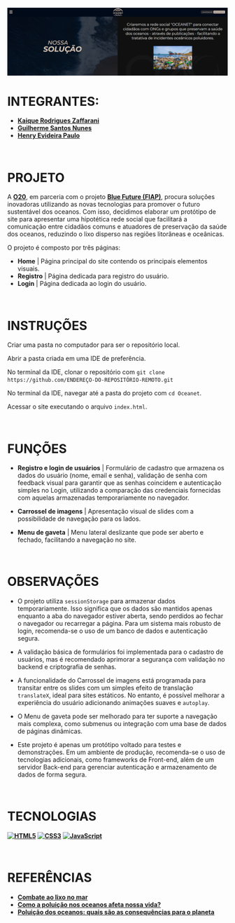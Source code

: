 ![banner](./assets/Banner.png)

# INTEGRANTES:
- **[Kaique Rodrigues Zaffarani](https://github.com/Z4ffarani)**
- **[Guilherme Santos Nunes](https://github.com/sannunez)**
- **[Henry Evideira Paulo](https://github.com/Hep4xl0)**

<br>

# PROJETO
A **[O20](https://www.g20.org/pt-br/g20-social/grupos-de-engajamento/oceans-20#:~:text=Sobre%20o%20O20&text=A%20criação%20do%20Oceans20%20pela,é%20plural%20em%20suas%20características.)**, em parceria com o projeto **[Blue Future (FIAP)](https://www.fiap.com.br/graduacao/global-solution/)**, procura soluções inovadoras utilizando as novas tecnologias para promover o futuro sustentável dos oceanos. Com isso, decidimos elaborar um protótipo de site para apresentar uma hipotética rede social que facilitará a comunicação entre cidadãos comuns e atuadores de preservação da saúde dos oceanos, reduzindo o lixo disperso nas regiões litorâneas e oceânicas.

O projeto é composto por três páginas:

- **Home** | Página principal do site contendo os principais elementos visuais.
- **Registro** | Página dedicada para registro do usuário.
- **Login** | Página dedicada ao login do usuário.

<br>

# INSTRUÇÕES
Criar uma pasta no computador para ser o repositório local.

Abrir a pasta criada em uma IDE de preferência.

No terminal da IDE, clonar o repositório com `git clone https://github.com/ENDEREÇO-DO-REPOSITÓRIO-REMOTO.git`

No terminal da IDE, navegar até a pasta do projeto com ``cd Oceanet``.

Acessar o site executando o arquivo ``index.html``.   

<br>

# FUNÇÕES

- **Registro e login de usuários** | Formulário de cadastro que armazena os dados do usuário (nome, email e senha), validação de senha com feedback visual para garantir que as senhas coincidem e autenticação simples no Login, utilizando a comparação das credenciais fornecidas com aquelas armazenadas temporariamente no navegador.
  
- **Carrossel de imagens** | Apresentação visual de slides com a possibilidade de navegação para os lados.

- **Menu de gaveta** | Menu lateral deslizante que pode ser aberto e fechado, facilitando a navegação no site.

<br>

# OBSERVAÇÕES
- O projeto utiliza ``sessionStorage`` para armazenar dados temporariamente. Isso significa que os dados são mantidos apenas enquanto a aba do navegador estiver aberta, sendo perdidos ao fechar o navegador ou recarregar a página. Para um sistema mais robusto de login, recomenda-se o uso de um banco de dados e autenticação segura.

- A validação básica de formulários foi implementada para o cadastro de usuários, mas é recomendado aprimorar a segurança com validação no backend e criptografia de senhas.

- A funcionalidade do Carrossel de imagens está programada para transitar entre os slides com um simples efeito de translação ``translateX``, ideal para sites estáticos. No entanto, é possível melhorar a experiência do usuário adicionando animações suaves e ``autoplay``.

- O Menu de gaveta pode ser melhorado para ter suporte a navegação mais complexa, como submenus ou integração com uma base de dados de páginas dinâmicas.

- Este projeto é apenas um protótipo voltado para testes e demonstrações. Em um ambiente de produção, recomenda-se o uso de tecnologias adicionais, como frameworks de Front-end, além de um servidor Back-end para gerenciar autenticação e armazenamento de dados de forma segura.

<br>

# TECNOLOGIAS
**[![HTML5](https://img.shields.io/badge/html5-%23E34F26.svg?style=for-the-badge&logo=html5&logoColor=white)](https://developer.mozilla.org/pt-BR/docs/Web/HTML)**
**[![CSS3](https://img.shields.io/badge/css3-%231572B6.svg?style=for-the-badge&logo=css3&logoColor=white)](https://developer.mozilla.org/pt-BR/docs/Web/CSS)**
**[![JavaScript](https://img.shields.io/badge/javascript-%23323330.svg?style=for-the-badge&logo=javascript&logoColor=%23F7DF1E)](https://developer.mozilla.org/pt-BR/docs/Web/JavaScript)**

<br>

# REFERÊNCIAS
- **[Combate ao lixo no mar](https://www.marinha.mil.br/combate-ao-lixo-no-mar)**
- **[Como a poluição nos oceanos afeta nossa vida?](https://cestosdelixoelixeiras.com.br/blog-lixeiras/como-a-poluicao-nos-oceanos-afeta-nossa-vida)**
- **[Poluição dos oceanos: quais são as consequências para o planeta](https://umsoplaneta.globo.com/biodiversidade/noticia/2021/06/19/poluicao-dos-oceanos-quais-sao-as-consequencias-para-o-planeta.ghtml)**
